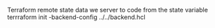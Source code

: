 
Terraform remote state data
we server to code from the state variable
terrraform init -backend-config  ../../backend.hcl